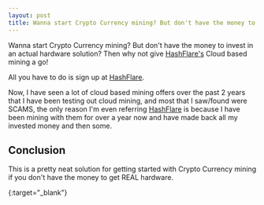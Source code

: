 ```yaml
---
layout: post
title: Wanna start Crypto Currency mining? But don't have the money to invest in hardware miner?
---
```


Wanna start Crypto Currency mining? But don't have the money to invest in an actual hardware solution? Then why not give [HashFlare's][hashflare] Cloud based mining a go!

All you have to do is sign up at [HashFlare][hashflare].

Now, I have seen a lot of cloud based mining offers over the past 2 years that I have been testing out cloud mining, and most that I saw/found were SCAMS, the only reason I'm even referring [HashFlare][hashflare] is because I have been mining with them for over a year now and have made back all my invested money and then some.

## Conclusion

This is a pretty neat solution for getting started with Crypto Currency mining if you don't have the money to get REAL hardware.

[hashflare]: https://hashflare.io/r/F2E1D038-BLOG
{:target="_blank"}
